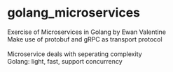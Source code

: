 # golang_microservices
Exercise of Microservices in Golang by Ewan Valentine<br/> 
Make use of protobuf and gRPC as transport protocol<br/>  
Microservice deals with seperating complexity<br/> 
Golang: light, fast, support concurrency<br/> 
